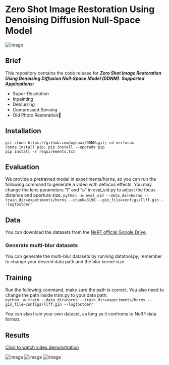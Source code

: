 # Zero Shot Image Restoration Using Denoising Diffusion Null-Space Model

![image](https://user-images.githubusercontent.com/95485229/198285474-ff2e43de-9fc5-40c4-840b-f902bac4fa3c.png)

## Brief
This repository contains the code release for ***Zero Shot Image Restoration Using Denoising Diffusion Null-Space Model (DDNM)***.
***Supported Applications:***
- Super-Resolution
- Inpainting
- Deblurring
- Compressed Sensing
- Old Photo Restoration🌟


## Installation
`git clone https://github.com/wyhuai/DDNM.git; cd nerfocus`  
`conda install pip; pip install --upgrade pip`  
`pip install -r requirements.txt`  

## Evaluation
We provide a pretrained model in experiments/horns, so you can run the following command to generate a video with defocus effects. You may change the lens parameters "l" and "a" in eval_vid.py to adjust the focus distance and aperture size. 
`python -m eval_vid --data_dir=horns --train_dir=experiments/horns --chunk=3196 --gin_file=configs/llff.gin --logtostderr`

## Data
You can download the datasets from the [NeRF official Google Drive](https://drive.google.com/drive/folders/128yBriW1IG_3NJ5Rp7APSTZsJqdJdfc1). 

### Generate multi-blur datasets
You can generate the multi-blur datasets by running datatool.py, remember to change your desired data path and the blur kernel size. 

## Training
Run the following command, make sure the path is correct. You also need to change the path inside train.py to your data path.  
`python -m train --data_dir=horns --train_dir=experiments/horns --gin_file=configs/llff.gin --logtostderr`  


You can also train your own dataset, as long as it confroms to NeRF data format.  


## Results
[Click to watch video demonstration](https://www.bilibili.com/video/BV1ZV4y1x7mj?spm_id_from=333.999.0.0&vd_source=76ca20f72a423dd9323e2492733dffa5)  

![image](https://user-images.githubusercontent.com/95485229/157253266-c9c70953-9a7e-4f84-b10a-e5d1dbccdb95.png)
![image](https://user-images.githubusercontent.com/95485229/157253365-d5d371f0-192b-4ea8-9ed6-7364848ea767.png)
![image](https://user-images.githubusercontent.com/95485229/157254773-1d30b1de-27f5-4b82-b106-024698255c36.png)





